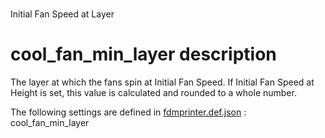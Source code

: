

# 
Initial Fan Speed at Layer


# cool_fan_min_layer description
The layer at which the fans spin at Initial Fan Speed. If Initial Fan Speed at Height is set, this value is calculated and rounded to a whole number.

The following settings are defined in [fdmprinter.def.json](https://github.com/smartavionics/Cura/blob/mb-master/resources/definitions/fdmprinter.def.json) : cool_fan_min_layer